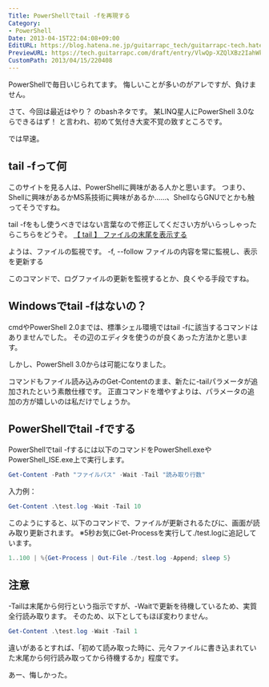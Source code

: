 ```yaml
---
Title: PowerShellでtail -fを再現する
Category:
- PowerShell
Date: 2013-04-15T22:04:08+09:00
EditURL: https://blog.hatena.ne.jp/guitarrapc_tech/guitarrapc-tech.hatenablog.com/atom/entry/6802418398340681655
PreviewURL: https://tech.guitarrapc.com/draft/entry/VlwQp-XZQlXBz2IahWkoB8BrHqA
CustomPath: 2013/04/15/220408
---
```


<!--
Date: 2013-04-15T22:04:08+09:00
URL: https://tech.guitarrapc.com/entry/2013/04/15/220408
-->

PowerShellで毎日いじられてます。
悔しいことが多いのがアレですが、負けません。

さて、今回は最近はやり？ のbashネタです。
某LINQ星人にPowerShell 3.0ならできるはず！ と言われ、初めて気付き大変不覚の致すところです。

では早速。



## tail -fって何
このサイトを見る人は、PowerShellに興味がある人かと思います。
つまり、Shellに興味があるかMS系技術に興味があるか……、ShellならGNUでとかも触ってそうですね。

tail -fをもし使うべきではない言葉なので修正してください方がいらっしゃったらこちらをどうぞ。
[【 tail 】 ファイルの末尾を表示する](http://itpro.nikkeibp.co.jp/article/COLUMN/20060227/230894/)

ようは、ファイルの監視です。
-f, --follow 	ファイルの内容を常に監視し、表示を更新する

このコマンドで、ログファイルの更新を監視するとか、良くやる手段ですね。

## Windowsでtail -fはないの？
cmdやPowerShell 2.0までは、標準シェル環境ではtail -fに該当するコマンドはありませんでした。
その辺のエディタを使うのが良くあった方法かと思います。

しかし、PowerShell 3.0からは可能になりました。

コマンドもファイル読み込みのGet-Contentのまま、新たに-tailパラメータが追加されたという素敵仕様です。
正直コマンドを増やすよりは、パラメータの追加の方が嬉しいのは私だけでしょうか。

## PowerShellでtail -fでする

PowerShellでtail -fするには以下のコマンドをPowerShell.exeやPowerShell_ISE.exe上で実行します。

```ps1
Get-Content -Path "ファイルパス" -Wait -Tail "読み取り行数"
```


入力例：

```ps1
Get-Content .\test.log -Wait -Tail 10
```


このようにすると、以下のコマンドで、ファイルが更新されるたびに、画面が読み取り更新されます。
※5秒お気にGet-Processを実行して./test.logに追記しています。

```ps1
1..100 | %{Get-Process | Out-File ./test.log -Append; sleep 5}
```


## 注意
-Tailは末尾から何行という指示ですが、-Waitで更新を待機しているため、実質全行読み取ります。
そのため、以下としてもほぼ変わりません。

```ps1
Get-Content .\test.log -Wait -Tail 1
```


違いがあるとすれば、「初めて読み取った時に、元々ファイルに書き込まれていた末尾から何行読み取ってから待機するか」程度です。

あー、悔しかった。
